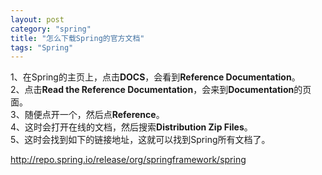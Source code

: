 ```yaml
---
layout: post
category: "spring"
title: "怎么下载Spring的官方文档"
tags: "Spring"
---
```


1、在Spring的主页上，点击**DOCS**，会看到**Reference Documentation**。  
2、点击**Read the Reference Documentation**，会来到**Documentation**的页面。  
3、随便点开一个，然后点**Reference**。  
4、这时会打开在线的文档，然后搜索**Distribution Zip Files**。  
5、这时会找到如下的链接地址，这就可以找到Spring所有文档了。  

<http://repo.spring.io/release/org/springframework/spring>
